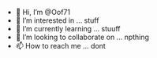 - 👋 Hi, I’m @Oof71
- 👀 I’m interested in ... stuff
- 🌱 I’m currently learning ... stuuff
- 💞️ I’m looking to collaborate on ... npthing
- 📫 How to reach me ... dont

<!---
Oof71/Oof71 is a ✨ special ✨ repository because its `README.md` (this file) appears on your GitHub profile.
You can click the Preview link to take a look at your changes.
--->
